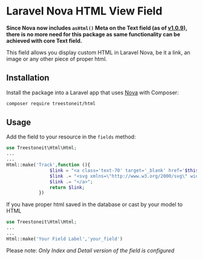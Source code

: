 # Laravel Nova HTML View Field 

**Since Nova now includes `asHtml()` Meta on the Text field (as of [v1.0.9](https://github.com/laravel/nova-issues/issues/280)), there is no more need for this package as same functionality can be achieved with core Text field.**

This field allows you display custom HTML in Laravel Nova, be it a link, an image or any other piece of proper html.

## Installation

Install the package into a Laravel app that uses [Nova](https://nova.laravel.com) with Composer:

```bash
composer require treestoneit/html
```

## Usage

Add the field to your resource in the ```fields``` method:

```php
use Treestoneit\Html\Html;
...
...
Html::make('Track',function (){
                $link = "<a class='text-70' target='_blank' href='$this->tracking_link'>";
                $link .= "<svg xmlns=\"http://www.w3.org/2000/svg\" width=\"22\" height=\"18\" class='fill-current' viewBox=\"0 0 20 20\"><path d=\"M9.26 13a2 2 0 0 1 .01-2.01A3 3 0 0 0 9 5H5a3 3 0 0 0 0 6h.08a6.06 6.06 0 0 0 0 2H5A5 5 0 0 1 5 3h4a5 5 0 0 1 .26 10zm1.48-6a2 2 0 0 1-.01 2.01A3 3 0 0 0 11 15h4a3 3 0 0 0 0-6h-.08a6.06 6.06 0 0 0 0-2H15a5 5 0 0 1 0 10h-4a5 5 0 0 1-.26-10z\"/></svg>";
                $link .= "</a>";
                return $link;
            })
```

If you have proper html saved in the database or cast by your model to HTML

```php
use Treestoneit\Html\Html;
...
...
Html::make('Your Field Label','your_field')
```

Please note: _Only Index and Detail version of the field is configured_
